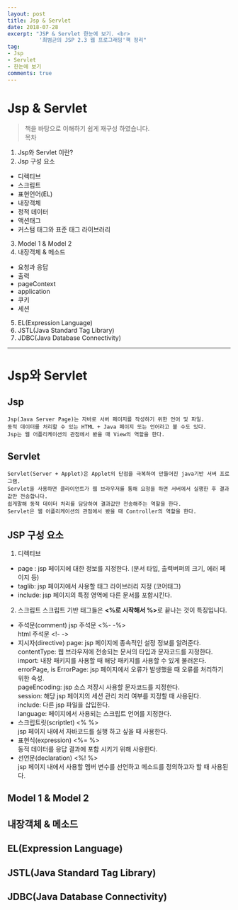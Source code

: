 ```yaml
---
layout: post
title: Jsp & Servlet
date: 2018-07-28 
excerpt: "JSP & Servlet 한눈에 보기. <br>
          '최범균의 JSP 2.3 웹 프로그래밍'책 정리"
tag: 
- Jsp
- Servlet
- 한눈에 보기 
comments: true
---
```

# Jsp & Servlet 
> 책을 바탕으로 이해하기 쉽게 재구성 하였습니다. <br>
목차 <br> 
1. Jsp와 Servlet 이란?
2. Jsp 구성 요소
- 디렉티브 
- 스크립트
- 표현언어(EL)
- 내장객체
- 정적 데이터
- 액션태그
- 커스텀 태그와 표준 태그 라이브러리
3. Model 1 & Model 2 
4. 내장객체 & 메소드
- 요청과 응답
- 출력
- pageContext
- application
- 쿠키
- 세션 
5. EL(Expression Language)
6. JSTL(Java Standard Tag Library)
7. JDBC(Java Database Connectivity)

---

# Jsp와 Servlet 

## Jsp

``` 
Jsp(Java Server Page)는 자바로 서버 페이지를 작성하기 위한 언어 및 파일. 
동적 데이터를 처리할 수 있는 HTML + Java 페이지 또는 언어라고 볼 수도 있다. 
Jsp는 웹 어플리케이션의 관점에서 봤을 때 View의 역할을 한다. 

```
## Servlet

``` 
Servlet(Server + Applet)은 Applet의 단점을 극복하여 만들어진 java기반 서버 프로그램.
Servlet을 사용하면 클라이언트가 웹 브라우저를 통해 요청을 하면 서버에서 실행한 후 결과값만 전송합니다.
쉽게말해 동적 데이터 처리를 담당하여 결과값만 전송해주는 역할을 한다. 
Servlet은 웹 어플리케이션의 관점에서 봤을 때 Controller의 역할을 한다. 

```
## JSP 구성 요소 

1. 디렉티브 
- page : jsp 페이지에 대한 정보를 지정한다. (문서 타입, 출력버퍼의 크기, 에러 페이지 등)
- taglib: jsp 페이지에서 사용할 태그 라이브러리 지정 (코어태그)
- include: jsp 페이지의 특정 영역에 다른 문서를 포함시킨다. 

2. 스크립트
스크립트 기반 태그들은 <strong><%로 시작해서 %></strong>로 끝나는 것이 특징입니다.
- 주석문(comment) 
  jsp 주석문 <%- -%> <br>
  html 주석문 <!- ->
- 지시자(directive)
  page: jsp 페이지에 종속적인 설정 정보를 알려준다. <br>
  contentType: 웹 브라우저에 전송되는 문서의 타입과 문자코드를 지정한다. <br>
  import: 내장 패키지를 사용할 때 해당 패키지를 사용할 수 있게 불러온다. <br>
  errorPage, is ErrorPage: jsp 페이지에서 오류가 발생했을 때 오류를 처리하기 위한 속성. <br>
  pageEncoding: jsp 소스 저장시 사용할 문자코드를 지정한다. <br>
  session: 해당 jsp 페이지의 세션 관리 처리 여부를 지정할 때 사용된다. <br>
  include: 다른 jsp 파일을 삽입한다. <br>
  language: 페이지에서 사용되는 스크립트 언어를 지정한다.<br>
- 스크립트릿(scriptlet) 
  <% %> <br>
  jsp 페이지 내에서 자바코드를 실행 하고 싶을 때 사용한다.
- 표현식(expression)
  <%= %> <br>
  동적 데이터를 응답 결과에 포함 시키기 위해 사용한다. 
- 선언문(declaration) 
  <%! %> <br>
  jsp 페이지 내에서 사용할 멤버 변수를 선언하고 메소드를 정의하고자 할 때 사용된다. 

## Model 1 & Model 2 

## 내장객체 & 메소드

## EL(Expression Language)

## JSTL(Java Standard Tag Library)

## JDBC(Java Database Connectivity)

